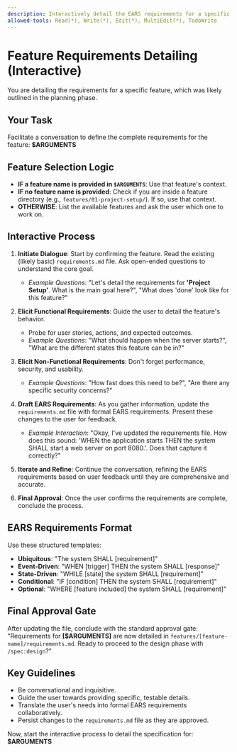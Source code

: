 ```yaml
---
description: Interactively detail the EARS requirements for a specific feature.
allowed-tools: Read(*), Write(*), Edit(*), MultiEdit(*), TodoWrite
---
```


# Feature Requirements Detailing (Interactive)

You are detailing the requirements for a specific feature, which was likely outlined in the planning phase.

## Your Task
Facilitate a conversation to define the complete requirements for the feature: **$ARGUMENTS**

## Feature Selection Logic
*   **IF a feature name is provided in `$ARGUMENTS`**: Use that feature's context.
*   **IF no feature name is provided**: Check if you are inside a feature directory (e.g., `features/01-project-setup/`). If so, use that context.
*   **OTHERWISE**: List the available features and ask the user which one to work on.

## Interactive Process
1.  **Initiate Dialogue**: Start by confirming the feature. Read the existing (likely basic) `requirements.md` file. Ask open-ended questions to understand the core goal.
    *   *Example Questions*: "Let's detail the requirements for **'Project Setup'**. What is the main goal here?", "What does 'done' look like for this feature?"

2.  **Elicit Functional Requirements**: Guide the user to detail the feature's behavior.
    *   Probe for user stories, actions, and expected outcomes.
    *   *Example Questions*: "What should happen when the server starts?", "What are the different states this feature can be in?"

3.  **Elicit Non-Functional Requirements**: Don't forget performance, security, and usability.
    *   *Example Questions*: "How fast does this need to be?", "Are there any specific security concerns?"

4.  **Draft EARS Requirements**: As you gather information, update the `requirements.md` file with formal EARS requirements. Present these changes to the user for feedback.
    *   *Example Interaction*: "Okay, I've updated the requirements file. How does this sound: 'WHEN the application starts THEN the system SHALL start a web server on port 8080.'. Does that capture it correctly?"

5.  **Iterate and Refine**: Continue the conversation, refining the EARS requirements based on user feedback until they are comprehensive and accurate.

6.  **Final Approval**: Once the user confirms the requirements are complete, conclude the process.

## EARS Requirements Format
Use these structured templates:
- **Ubiquitous**: "The system SHALL [requirement]"
- **Event-Driven**: "WHEN [trigger] THEN the system SHALL [response]"
- **State-Driven**: "WHILE [state] the system SHALL [requirement]"
- **Conditional**: "IF [condition] THEN the system SHALL [requirement]"
- **Optional**: "WHERE [feature included] the system SHALL [requirement]"

## Final Approval Gate
After updating the file, conclude with the standard approval gate:
"Requirements for **[$ARGUMENTS]** are now detailed in `features/[feature-name]/requirements.md`. Ready to proceed to the design phase with `/spec:design`?"

## Key Guidelines
- Be conversational and inquisitive.
- Guide the user towards providing specific, testable details.
- Translate the user's needs into formal EARS requirements collaboratively.
- Persist changes to the `requirements.md` file as they are approved.

Now, start the interactive process to detail the specification for: **$ARGUMENTS**